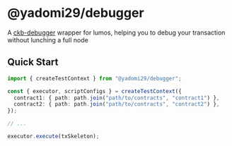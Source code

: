 # @yadomi29/debugger

A [ckb-debugger](https://github.com/nervosnetwork/ckb-standalone-debugger) wrapper for lumos,
helping you to debug your transaction without lunching a full node

## Quick Start

```ts
import { createTestContext } from "@yadomi29/debugger";

const { executor, scriptConfigs } = createTestContext({
  contract1: { path: path.join("path/to/contracts", "contract1") },
  contract2: { path: path.join("path/to/contracts", "contract2") },
});

// ...

executor.execute(txSkeleton);
```
